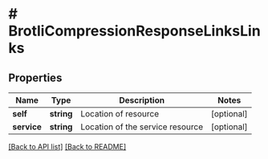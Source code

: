 # # BrotliCompressionResponseLinksLinks

## Properties

Name | Type | Description | Notes
------------ | ------------- | ------------- | -------------
**self** | **string** | Location of resource | [optional] 
**service** | **string** | Location of the service resource | [optional] 


[[Back to API list]](../../README.md#endpoints) [[Back to README]](../../README.md)
